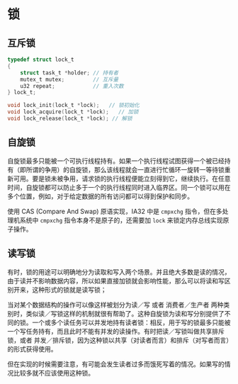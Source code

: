 # 锁


## 互斥锁

```c
typedef struct lock_t
{
    struct task_t *holder; // 持有者
    mutex_t mutex;         // 互斥量
    u32 repeat;            // 重入次数
} lock_t;

void lock_init(lock_t *lock);   // 锁初始化
void lock_acquire(lock_t *lock);   // 加锁
void lock_release(lock_t *lock); // 解锁
```


## 自旋锁

自旋锁最多只能被一个可执行线程持有。如果一个执行线程试图获得一个被已经持有（即所谓的争用）的自旋锁，那么该线程就会一直进行忙循环一旋转一等待锁重新可用。要是锁未被争用，请求锁的执行线程便能立刻得到它，继续执行。在任意时间，自旋锁都可以防止多于一个的执行线程同时进入临界区。同一个锁可以用在多个位置，例如，对于给定数据的所有访问都可以得到保护和同步。

使用 CAS (Compare And Swap) 原语实现，IA32 中是 `cmpxchg` 指令，但在多处理机系统中 `cmpxchg` 指令本身不是原子的，还需要加 `lock` 来锁定内存总线实现原子操作。


## 读写锁

有时，锁的用途可以明确地分为读取和写入两个场景。并且绝大多数是读的情况，由于读并不影响数据内容，所以如果直接加锁就会影响性能，那么可以将读和写区别开来，这种形式的锁就是读写锁；

当对某个数据结构的操作可以像这样被划分为读／写 或者 消费者／生产者 两种类别时，类似读／写锁这样的机制就很有帮助了。这种自旋锁为读和写分别提供了不同的锁。一个或多个读任务可以并发地持有读者锁：相反，用于写的锁最多只能被一个写任务持有，而且此时不能有并发的读操作。有时把读／写锁叫做共享排斥锁，或者 并发／排斥锁，因为这种锁以共享（对读者而言）和排斥（对写者而言）的形式获得使用。

但在实现的时候需要注意，有可能会发生读者过多而饿死写着的情况。如果写的情况比较多就不应该使用这种锁。


